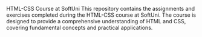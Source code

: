 
HTML-CSS Course at SoftUni
This repository contains the assignments and exercises completed during the HTML-CSS course at SoftUni. The course is designed to provide a comprehensive understanding of HTML and CSS, covering fundamental concepts and practical applications.